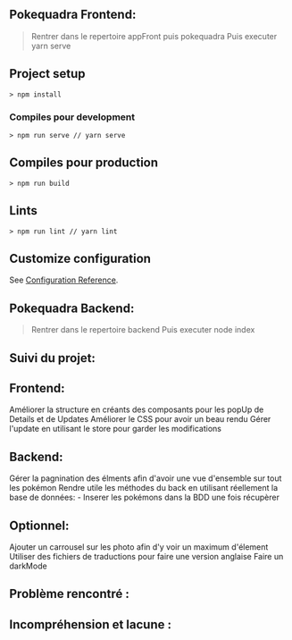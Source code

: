 ## Pokequadra Frontend:
> Rentrer dans le repertoire appFront puis pokequadra
> Puis executer yarn serve
## Project setup
```
> npm install
```

### Compiles pour development
```
> npm run serve // yarn serve
```

## Compiles pour production
```
> npm run build
```

## Lints
```
> npm run lint // yarn lint
```

## Customize configuration
See [Configuration Reference](https://cli.vuejs.org/config/).

## Pokequadra Backend:
> Rentrer dans le repertoire backend
> Puis executer node index
 
## Suivi du projet:

## Frontend:
Améliorer la structure en créants des composants pour les popUp de Details et de Updates
Améliorer le CSS pour avoir un beau rendu
Gérer l'update en utilisant le store pour garder les modifications

## Backend:
Gérer la pagnination des élments afin d'avoir une vue d'ensemble sur tout les pokémon
Rendre utile les méthodes du back en utilisant réellement la base de données:
    - Inserer les pokémons dans la BDD une fois récupèrer

## Optionnel:
Ajouter un carrousel sur les photo afin d'y voir un maximum d'élement
Utiliser des fichiers de traductions pour faire une version anglaise
Faire un darkMode 

## Problème rencontré :

## Incompréhension et lacune : 
